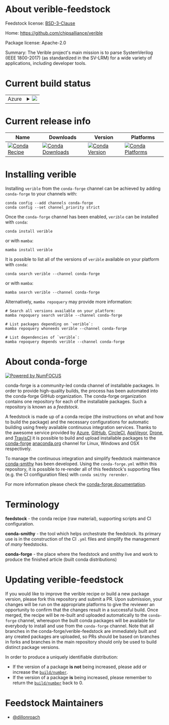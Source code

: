 About verible-feedstock
=======================

Feedstock license: [BSD-3-Clause](https://github.com/conda-forge/verible-feedstock/blob/main/LICENSE.txt)

Home: https://github.com/chipsalliance/verible

Package license: Apache-2.0

Summary: The Verible project's main mission is to parse SystemVerilog (IEEE 1800-2017)
(as standardized in the SV-LRM) for a wide variety of applications, including
developer tools.


Current build status
====================


<table>
    
  <tr>
    <td>Azure</td>
    <td>
      <details>
        <summary>
          <a href="https://dev.azure.com/conda-forge/feedstock-builds/_build/latest?definitionId=22564&branchName=main">
            <img src="https://dev.azure.com/conda-forge/feedstock-builds/_apis/build/status/verible-feedstock?branchName=main">
          </a>
        </summary>
        <table>
          <thead><tr><th>Variant</th><th>Status</th></tr></thead>
          <tbody><tr>
              <td>linux_64</td>
              <td>
                <a href="https://dev.azure.com/conda-forge/feedstock-builds/_build/latest?definitionId=22564&branchName=main">
                  <img src="https://dev.azure.com/conda-forge/feedstock-builds/_apis/build/status/verible-feedstock?branchName=main&jobName=linux&configuration=linux%20linux_64_" alt="variant">
                </a>
              </td>
            </tr><tr>
              <td>osx_64</td>
              <td>
                <a href="https://dev.azure.com/conda-forge/feedstock-builds/_build/latest?definitionId=22564&branchName=main">
                  <img src="https://dev.azure.com/conda-forge/feedstock-builds/_apis/build/status/verible-feedstock?branchName=main&jobName=osx&configuration=osx%20osx_64_" alt="variant">
                </a>
              </td>
            </tr>
          </tbody>
        </table>
      </details>
    </td>
  </tr>
</table>

Current release info
====================

| Name | Downloads | Version | Platforms |
| --- | --- | --- | --- |
| [![Conda Recipe](https://img.shields.io/badge/recipe-verible-green.svg)](https://anaconda.org/conda-forge/verible) | [![Conda Downloads](https://img.shields.io/conda/dn/conda-forge/verible.svg)](https://anaconda.org/conda-forge/verible) | [![Conda Version](https://img.shields.io/conda/vn/conda-forge/verible.svg)](https://anaconda.org/conda-forge/verible) | [![Conda Platforms](https://img.shields.io/conda/pn/conda-forge/verible.svg)](https://anaconda.org/conda-forge/verible) |

Installing verible
==================

Installing `verible` from the `conda-forge` channel can be achieved by adding `conda-forge` to your channels with:

```
conda config --add channels conda-forge
conda config --set channel_priority strict
```

Once the `conda-forge` channel has been enabled, `verible` can be installed with `conda`:

```
conda install verible
```

or with `mamba`:

```
mamba install verible
```

It is possible to list all of the versions of `verible` available on your platform with `conda`:

```
conda search verible --channel conda-forge
```

or with `mamba`:

```
mamba search verible --channel conda-forge
```

Alternatively, `mamba repoquery` may provide more information:

```
# Search all versions available on your platform:
mamba repoquery search verible --channel conda-forge

# List packages depending on `verible`:
mamba repoquery whoneeds verible --channel conda-forge

# List dependencies of `verible`:
mamba repoquery depends verible --channel conda-forge
```


About conda-forge
=================

[![Powered by
NumFOCUS](https://img.shields.io/badge/powered%20by-NumFOCUS-orange.svg?style=flat&colorA=E1523D&colorB=007D8A)](https://numfocus.org)

conda-forge is a community-led conda channel of installable packages.
In order to provide high-quality builds, the process has been automated into the
conda-forge GitHub organization. The conda-forge organization contains one repository
for each of the installable packages. Such a repository is known as a *feedstock*.

A feedstock is made up of a conda recipe (the instructions on what and how to build
the package) and the necessary configurations for automatic building using freely
available continuous integration services. Thanks to the awesome service provided by
[Azure](https://azure.microsoft.com/en-us/services/devops/), [GitHub](https://github.com/),
[CircleCI](https://circleci.com/), [AppVeyor](https://www.appveyor.com/),
[Drone](https://cloud.drone.io/welcome), and [TravisCI](https://travis-ci.com/)
it is possible to build and upload installable packages to the
[conda-forge](https://anaconda.org/conda-forge) [anaconda.org](https://anaconda.org/)
channel for Linux, Windows and OSX respectively.

To manage the continuous integration and simplify feedstock maintenance
[conda-smithy](https://github.com/conda-forge/conda-smithy) has been developed.
Using the ``conda-forge.yml`` within this repository, it is possible to re-render all of
this feedstock's supporting files (e.g. the CI configuration files) with ``conda smithy rerender``.

For more information please check the [conda-forge documentation](https://conda-forge.org/docs/).

Terminology
===========

**feedstock** - the conda recipe (raw material), supporting scripts and CI configuration.

**conda-smithy** - the tool which helps orchestrate the feedstock.
                   Its primary use is in the construction of the CI ``.yml`` files
                   and simplify the management of *many* feedstocks.

**conda-forge** - the place where the feedstock and smithy live and work to
                  produce the finished article (built conda distributions)


Updating verible-feedstock
==========================

If you would like to improve the verible recipe or build a new
package version, please fork this repository and submit a PR. Upon submission,
your changes will be run on the appropriate platforms to give the reviewer an
opportunity to confirm that the changes result in a successful build. Once
merged, the recipe will be re-built and uploaded automatically to the
`conda-forge` channel, whereupon the built conda packages will be available for
everybody to install and use from the `conda-forge` channel.
Note that all branches in the conda-forge/verible-feedstock are
immediately built and any created packages are uploaded, so PRs should be based
on branches in forks and branches in the main repository should only be used to
build distinct package versions.

In order to produce a uniquely identifiable distribution:
 * If the version of a package **is not** being increased, please add or increase
   the [``build/number``](https://docs.conda.io/projects/conda-build/en/latest/resources/define-metadata.html#build-number-and-string).
 * If the version of a package **is** being increased, please remember to return
   the [``build/number``](https://docs.conda.io/projects/conda-build/en/latest/resources/define-metadata.html#build-number-and-string)
   back to 0.

Feedstock Maintainers
=====================

* [@dillonroach](https://github.com/dillonroach/)

